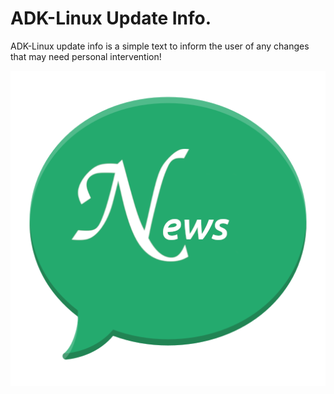 # ADK-Linux Update Info.

ADK-Linux update info is a simple text to inform the user of any changes that may need personal intervention!

![view](View-1.png?raw=true)